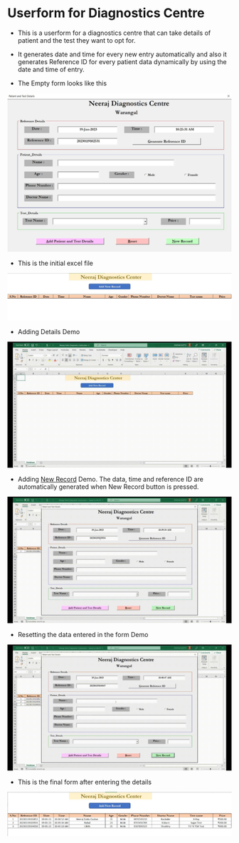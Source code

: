 # Userform for Diagnostics Centre

- This is a userform for a diagnostics centre that can take details of patient and the test they want to opt for.

- It generates date and time for every new entry automatically and also it generates Reference ID for every patient data dynamically by  using the date and time of entry.

- The Empty form looks like this

![emptyform](/Screenshots/Empty%20Form.jpeg)

- This is the initial excel file

![initialfile](/Screenshots/initial%20form.jpeg)

- Adding Details Demo

![adddetails](/Screenshots/Add%20details.gif)

- Adding <a href="https://user-images.githubusercontent.com/86230018/227480339-23eae173-df73-4e8e-8c6b-511051232dde.mp4" text-decoration = none>New Record</a> Demo. The data, time and reference ID are automatically generated when New Record button is pressed.

![newrecord](/Screenshots/New%20Record.gif)

- Resetting the data entered in the form Demo

![reset](/Screenshots/Reset.gif)

- This is the final form after entering the details

![finalform](/Screenshots/final%20form.jpeg)
